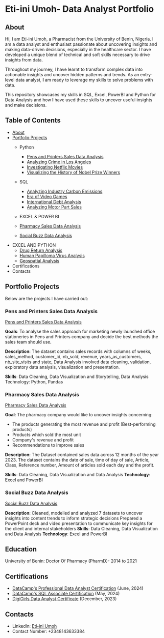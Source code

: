 # Eti-ini Umoh- Data Analyst Portfolio
## About
Hi, I am Eti-ini Umoh, a Pharmacist from the University of Benin, Nigeria. I am a data analyst and enthusiast passionate about uncovering insights and making data-driven decisions, especially in the healthcare sector. I have developed a unique blend of technical and soft skills necessary to drive insights from data. 

Throughout my journey, I have learnt to transform complex data into actionable insights and uncover  hidden patterns and trends. As an entry-level data analyst, I am ready to leverage my skills to solve problems with data.

This repository showcases my skills in SQL, Excel, PowerBI and Python for Data Analysis and how I have used these skills to uncover useful insights and make decisions.

## Table of Contents
- [About](https://github.com/Eti-ini/Portfolio/blob/main/README.md)
- [Portfolio Projects](https://github.com/Eti-ini/Portfolio/tree/main)
  - Python
    - [Pens and Printers Sales Data Analysis](https://github.com/Eti-ini/Portfolio/tree/main/Pens%20and%20Printers)
    - [Analyzing Crime in Los Angeles](https://github.com/Eti-ini/Portfolio/blob/main/Analyzing%20Crime%20in%20Los%20Angeles/notebook.ipynb)
    - [Investigating Netflix Movies](https://github.com/Eti-ini/Portfolio/blob/main/Investigating%20Netflix%20movies/notebook.ipynb)
    - [Visualizing the History of Nobel Prize Winners](https://github.com/Eti-ini/Portfolio/blob/main/Visualizing%20the%20History%20of%20Nobel%20Prize%20Winner/notebook.ipynb)

  - SQL
    - [Analyzing Industry Carbon Emissions](https://github.com/Eti-ini/Portfolio/blob/main/Analyzing%20Industry%20Carbon%20Emissions/notebook.ipynb)
    - [Era of Video Games](https://github.com/Eti-ini/Portfolio/blob/main/Era%20of%20video%20game/notebook.ipynb)
    - [International Debt Analysis](https://github.com/Eti-ini/Portfolio/blob/main/International%20Debt%20Analysis/notebook.ipynb)
    - [Analyzing Motor Part Sales](https://github.com/Eti-ini/Portfolio/blob/main/Analyzing%20Motorcycle%20Part%20Sales/notebook.ipynb)

  - EXCEL & POWER BI
   - [Pharmacy Sales Data Analysis](https://github.com/Eti-ini/Portfolio/tree/main/Pharmacy%20Sales%20Analysis)
   - [Social Buzz Data Analysis](https://github.com/Eti-ini/Portfolio/tree/main/Social%20Buzz%20Data%20Analysis)
- EXCEL AND PYTHON
    - [Drug Return Analysis](https://github.com/Eti-ini/Portfolio/blob/main/Drug%20Return%20Analysis/Drug%20Return%20Analysis.docx)
    - [Human Papilloma Virus Analysis](https://github.com/Eti-ini/Portfolio/tree/main/HPV%20Project%20Analysis)
    - [Geospatial Analysis](https://github.com/Eti-ini/Portfolio/tree/main/Outlier%20detection-geospatial%20analysis)
- Certifications
- Contacts

## Portfolio Projects
Below are the projects I have carried out:
### Pens and Printers Sales Data Analysis
[Pens and Printers Sales Data Analysis](https://github.com/Eti-ini/Portfolio/tree/main/Pens%20and%20Printers)

**Goals**: To analyse the sales approach for marketing newly launched office stationeries in Pens and Printers company and decide the best methods the sales team should use.

**Description**: The dataset contains sales records with columns of weeks,  sales_method, customer_id, nb_sold, revenue, years_as_customers, nb_site_visits and state, Data Analysis involved data cleaning, validation, exploratory data analysis, visualization and presentation.

**Skills**: Data Cleaning, Data Visualization and Storytelling, Data Analysis
Technology: Python, Pandas

### Pharmacy Sales Data Analysis
[Pharmacy Sales Data Analysis](https://github.com/Eti-ini/Portfolio/tree/main/Pharmacy%20Sales%20Analysis)

**Goal**:
The pharmacy company would like to uncover insights concerning:
- The products generating the most revenue and profit (Best-performing products)
- Products which sold the most unit
- Company's revenue and profit
- Recommendations to improve sales

**Description**: The Dataset contained sales data across 12 months of the year 2023. The dataset contains the date of sale, time of day of sale, Article, Class, Reference number, Amount of articles sold each day and the profit.

**Skills**: Data Cleaning, Data Visualization and Data Analysis
**Technology**: Excel and PowerBI

### Social Buzz Data Analysis
[Social Buzz Data Analysis](https://github.com/Eti-ini/Portfolio/tree/main/Social%20Buzz%20Data%20Analysis)

**Description**:
Cleaned, modelled and analyzed 7 datasets to uncover insights into content trends to inform strategic decisions
Prepared a PowerPoint deck and video presentation to communicate key insights for the client and internal stakeholders
**Skills**: Data Cleaning, Data Visualization and Data Analysis
**Technology**: Excel and PowerBI
## Education
University of Benin: Doctor Of Pharmacy (PharmD)- 2014 to 2021

## Certifications
- [DataCamp's Professional Data Analyst Certification](https://www.datacamp.com/certificate/DA0021489845053) (June, 2024)
- [DataCamp's SQL Associate Certification](https://www.datacamp.com/certificate/SQA0010023658224) (May, 2024)
- [DigiGirls Data Analyst Certificate](https://www.linkedin.com/posts/eti-ini-umoh-419b661a8_digigirls-ukaid-activity-7151120583303278594-aVyP?utm_source=share&utm_medium=member_desktop) (December, 2023)

## Contacts
- LinkedIn: [Eti-ini Umoh](https://www.linkedin.com/in/eti-ini-umoh-419b661a8)
- Contact Number: +2348143633384



     
